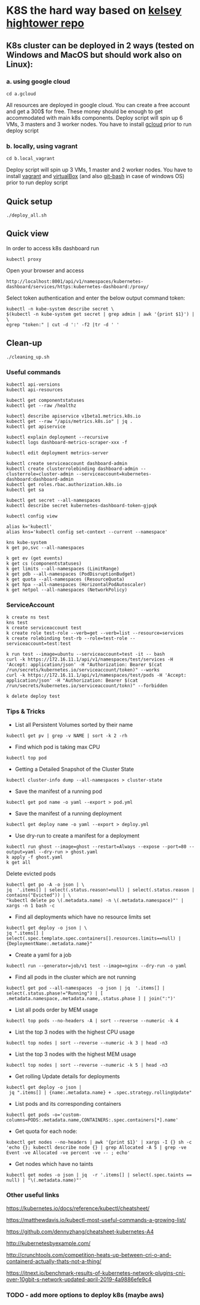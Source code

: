 # K8S the hard way based on [kelsey hightower repo](https://github.com/kelseyhightower/kubernetes-the-hard-way)

## K8s cluster can be deployed in 2 ways (tested on Windows and MacOS but should work also on Linux):
### a. using google cloud
```
cd a.gcloud
```
All resources are deployed in google cloud. You can create a free account and get a 300$ for free.
These money should be enough to get accommodated with main k8s components.
Deploy script will spin up 6 VMs, 3 masters and 3 worker nodes. 
You have to install [gcloud](https://cloud.google.com/sdk/install) prior to run deploy script
### b. locally, using vagrant
```
cd b.local_vagrant
```
Deploy script will spin up 3 VMs, 1 master and 2 worker nodes.
You have to install [vagrant](https://www.vagrantup.com/downloads.html) and [virtualBox](https://www.virtualbox.org/wiki/Downloads) (and also [git-bash](https://git-scm.com/downloads) in case of windows OS) prior to run deploy script

## Quick setup
```
./deploy_all.sh
```

## Quick view
In order to access k8s dashboard run 
```
kubectl proxy
```

Open your browser and access 
```
http://localhost:8001/api/v1/namespaces/kubernetes-dashboard/services/https:kubernetes-dashboard:/proxy/
```

Select token authentication and enter the below output command token:
```
kubectl -n kube-system describe secret \
$(kubectl -n kube-system get secret | grep admin | awk '{print $1}') | \
egrep "token:" | cut -d ':' -f2 |tr -d ' '
```


## Clean-up
```
./cleaning_up.sh
```

### Useful commands
```
kubectl api-versions
kubectl api-resources

kubectl get componentstatuses
kubectl get --raw /healthz

kubectl describe apiservice v1beta1.metrics.k8s.io
kubectl get --raw "/apis/metrics.k8s.io" | jq .
kubectl get apiservice

kubectl explain deployment --recursive
kubectl logs dashboard-metrics-scraper-xxx -f

kubectl edit deployment metrics-server

kubectl create serviceaccount dashboard-admin
kubectl create clusterrolebinding dashboard-admin --clusterrole=cluster-admin --serviceaccount=kubernetes-dashboard:dashboard-admin
kubectl get roles.rbac.authorization.k8s.io
kubectl get sa

kubectl get secret --all-namespaces
kubectl describe secret kubernetes-dashboard-token-gjpqk

kubectl config view

alias k='kubectl'
alias kns='kubectl config set-context --current --namespace'

kns kube-system
k get po,svc --all-namespaces

k get ev (get events)
k get cs (componentstatuses)
k get limits --all-namespaces (LimitRange)
k get pdb --all-namespaces (PodDisruptionBudget)
k get quota --all-namespaces (ResourceQuota)
k get hpa --all-namespaces (HorizontalPodAutoscaler)
k get netpol --all-namespaces (NetworkPolicy)
```

### ServiceAccount
```
k create ns test
kns test
k create serviceaccount test
k create role test-role --verb=get --verb=list --resource=services
k create rolebinding test-rb --role=test-role --serviceaccount=test:test

k run test --image=ubuntu --serviceaccount=test -it -- bash
curl -k https://172.16.11.1/api/v1/namespaces/test/services -H 'Accept: application/json' -H "Authorization: Bearer $(cat /run/secrets/kubernetes.io/serviceaccount/token)" --works
curl -k https://172.16.11.1/api/v1/namespaces/test/pods -H 'Accept: application/json' -H "Authorization: Bearer $(cat /run/secrets/kubernetes.io/serviceaccount/tokn)" --forbidden

k delete deploy test
```

### Tips & Tricks

* List all Persistent Volumes sorted by their name
```
kubectl get pv | grep -v NAME | sort -k 2 -rh
```
* Find which pod is taking max CPU
```
kubectl top pod
```
* Getting a Detailed Snapshot of the Cluster State
```
kubectl cluster-info dump --all-namespaces > cluster-state
```
* Save the manifest of a running pod
```
kubectl get pod name -o yaml --export > pod.yml
```
* Save the manifest of a running deployment
```
kubectl get deploy name -o yaml --export > deploy.yml
```
* Use dry-run to create a manifest for a deployment
```
kubectl run ghost --image=ghost --restart=Always --expose --port=80 --output=yaml --dry-run > ghost.yaml
k apply -f ghost.yaml
k get all
```
Delete evicted pods
```
kubectl get po -A -o json | \
jq  '.items[] | select(.status.reason!=null) | select(.status.reason | contains("Evicted")) | \
"kubectl delete po \(.metadata.name) -n \(.metadata.namespace)"' | xargs -n 1 bash -c
```
* Find all deployments which have no resource limits set
```
kubectl get deploy -o json | \
jq ".items[] | select(.spec.template.spec.containers[].resources.limits==null) | {DeploymentName:.metadata.name}"
```
* Create a yaml for a job
```
kubectl run --generator=job/v1 test --image=nginx --dry-run -o yaml
```
* Find all pods in the cluster which are not running
```
kubectl get pod --all-namespaces  -o json | jq  '.items[] | select(.status.phase!="Running") | [ .metadata.namespace,.metadata.name,.status.phase ] | join(":")'
```
* List all pods order by MEM usage
```
kubectl top pods --no-headers -A | sort --reverse --numeric -k 4
```
* List the top 3 nodes with the highest CPU usage
```
kubectl top nodes | sort --reverse --numeric -k 3 | head -n3
```
* List the top 3 nodes with the highest MEM usage
```
kubectl top nodes | sort --reverse --numeric -k 5 | head -n3
```
* Get rolling Update details for deployments
```
kubectl get deploy -o json |
 jq ".items[] | {name:.metadata.name} + .spec.strategy.rollingUpdate"
```
* List pods and its corresponding containers
```
kubectl get pods -o='custom-columns=PODS:.metadata.name,CONTAINERS:.spec.containers[*].name'
```
* Get quota for each node:
```
kubectl get nodes --no-headers | awk '{print $1}' | xargs -I {} sh -c 'echo {}; kubectl describe node {} | grep Allocated -A 5 | grep -ve Event -ve Allocated -ve percent -ve -- ; echo'
```
* Get nodes which have no taints
```
kubectl get nodes -o json | jq  -r '.items[] | select(.spec.taints == null) | "\(.metadata.name)"'
```

### Other useful links
https://kubernetes.io/docs/reference/kubectl/cheatsheet/

https://matthewdavis.io/kubectl-most-useful-commands-a-growing-list/

https://github.com/dennyzhang/cheatsheet-kubernetes-A4

http://kubernetesbyexample.com/

http://crunchtools.com/competition-heats-up-between-cri-o-and-containerd-actually-thats-not-a-thing/

https://itnext.io/benchmark-results-of-kubernetes-network-plugins-cni-over-10gbit-s-network-updated-april-2019-4a9886efe9c4

### TODO - add more options to deploy k8s (maybe aws)

